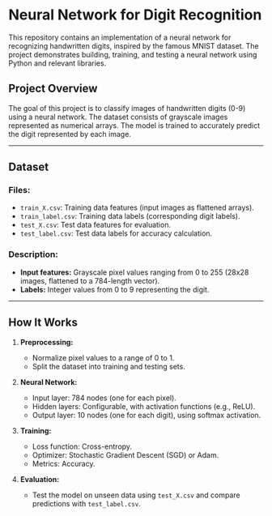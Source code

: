 # Neural Network for Digit Recognition

This repository contains an implementation of a neural network for recognizing handwritten digits, inspired by the famous MNIST dataset. The project demonstrates building, training, and testing a neural network using Python and relevant libraries.


## Project Overview

The goal of this project is to classify images of handwritten digits (0-9) using a neural network. The dataset consists of grayscale images represented as numerical arrays. The model is trained to accurately predict the digit represented by each image.

---

## Dataset

### Files:
- `train_X.csv`: Training data features (input images as flattened arrays).
- `train_label.csv`: Training data labels (corresponding digit labels).
- `test_X.csv`: Test data features for evaluation.
- `test_label.csv`: Test data labels for accuracy calculation.

### Description:
- **Input features:** Grayscale pixel values ranging from 0 to 255 (28x28 images, flattened to a 784-length vector).
- **Labels:** Integer values from 0 to 9 representing the digit.

---

## How It Works

1. **Preprocessing:**
   - Normalize pixel values to a range of 0 to 1.
   - Split the dataset into training and testing sets.

2. **Neural Network:**
   - Input layer: 784 nodes (one for each pixel).
   - Hidden layers: Configurable, with activation functions (e.g., ReLU).
   - Output layer: 10 nodes (one for each digit), using softmax activation.

3. **Training:**
   - Loss function: Cross-entropy.
   - Optimizer: Stochastic Gradient Descent (SGD) or Adam.
   - Metrics: Accuracy.

4. **Evaluation:**
   - Test the model on unseen data using `test_X.csv` and compare predictions with `test_label.csv`.

